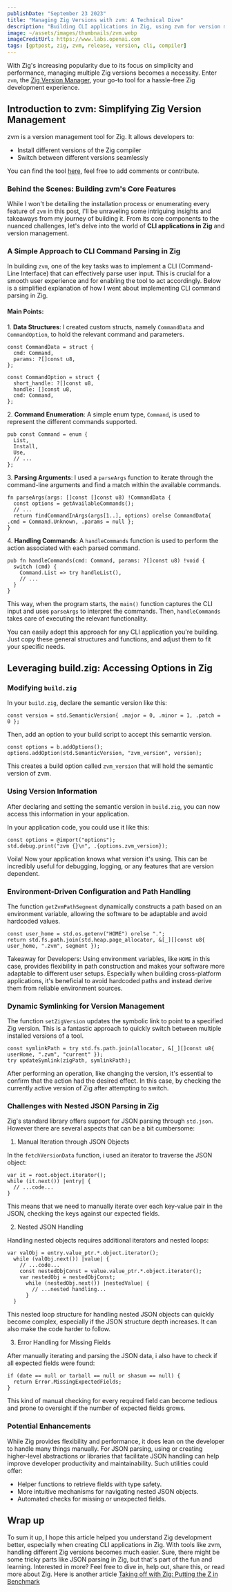 ```yaml
---
publishDate: "September 23 2023"
title: "Managing Zig Versions with zvm: A Technical Dive"
description: "Building CLI applications in Zig, using zvm for version management, and the challenges of JSON parsing."
image: ~/assets/images/thumbnails/zvm.webp
imageCreditUrl: https://www.labs.openai.com
tags: [gptpost, zig, zvm, release, version, cli, compiler]
---
```


With Zig's increasing popularity due to its focus on simplicity and performance, managing multiple Zig versions becomes a necessity. Enter `zvm`, the [Zig Version Manager](https://github.com/hendriknielaender/zvm), your go-to tool for a hassle-free Zig development experience.

Introduction to zvm: Simplifying Zig Version Management
-------------------------------------------------------

zvm is a version management tool for Zig. It allows developers to:

- Install different versions of the Zig compiler
- Switch between different versions seamlessly



You can find the tool [here](https://github.com/hendriknielaender/zvm), feel free to add comments or contribute.



### Behind the Scenes: Building zvm's Core Features

While I won't be detailing the installation process or enumerating every feature of `zvm` in this post, I'll be unraveling some intriguing insights and takeaways from my journey of building it. From its core components to the nuanced challenges, let's delve into the world of **CLI applications in Zig** and version management.


### A Simple Approach to CLI Command Parsing in Zig

In building `zvm`, one of the key tasks was to implement a CLI (Command-Line Interface) that can effectively parse user input. This is crucial for a smooth user experience and for enabling the tool to act accordingly. Below is a simplified explanation of how I went about implementing CLI command parsing in Zig.

#### Main Points:

1\. **Data Structures**: I created custom structs, namely `CommandData` and `CommandOption`, to hold the relevant command and parameters.

```zig
const CommandData = struct {
  cmd: Command,
  params: ?[]const u8,
};

const CommandOption = struct {
  short_handle: ?[]const u8,
  handle: []const u8,
  cmd: Command,
};
```

2\. **Command Enumeration**: A simple enum type, `Command`, is used to represent the different commands supported.

```zig
pub const Command = enum {
  List,
  Install,
  Use,
  // ...
};
```

3\. **Parsing Arguments**: I used a `parseArgs` function to iterate through the command-line arguments and find a match within the available commands.

```zig
fn parseArgs(args: []const []const u8) !CommandData {
  const options = getAvailableCommands();
  // ...
  return findCommandInArgs(args[1..], options) orelse CommandData{ .cmd = Command.Unknown, .params = null };
}
```

4\. **Handling Commands**: A `handleCommands` function is used to perform the action associated with each parsed command.

```zig
pub fn handleCommands(cmd: Command, params: ?[]const u8) !void {
  switch (cmd) {
    Command.List => try handleList(),
    // ...
  }
}
```

This way, when the program starts, the `main()` function captures the CLI input and uses `parseArgs` to interpret the commands. Then, `handleCommands` takes care of executing the relevant functionality.

You can easily adopt this approach for any CLI application you're building. Just copy these general structures and functions, and adjust them to fit your specific needs.

Leveraging build.zig: Accessing Options in Zig
----------------------------------------------

### Modifying `build.zig`

In your `build.zig`, declare the semantic version like this:


```zig
const version = std.SemanticVersion{ .major = 0, .minor = 1, .patch = 0 };
```

Then, add an option to your build script to accept this semantic version.

```zig
const options = b.addOptions();
options.addOption(std.SemanticVersion, "zvm_version", version);
```

This creates a build option called `zvm_version` that will hold the semantic version of zvm.

### Using Version Information

After declaring and setting the semantic version in `build.zig`, you can now access this information in your application.

In your application code, you could use it like this:

```zig
const options = @import("options");
std.debug.print("zvm {}\n", .{options.zvm_version});
```

Voila! Now your application knows what version it's using. This can be incredibly useful for debugging, logging, or any features that are version dependent.

### Environment-Driven Configuration and Path Handling

The function `getZvmPathSegment` dynamically constructs a path based on an environment variable, allowing the software to be adaptable and avoid hardcoded values.

```zig
const user_home = std.os.getenv("HOME") orelse ".";
return std.fs.path.join(std.heap.page_allocator, &[_][]const u8{ user_home, ".zvm", segment });
```

Takeaway for Developers: Using environment variables, like `HOME` in this case, provides flexibility in path construction and makes your software more adaptable to different user setups. Especially when building cross-platform applications, it's beneficial to avoid hardcoded paths and instead derive them from reliable environment sources.

### Dynamic Symlinking for Version Management

The function `setZigVersion` updates the symbolic link to point to a specified Zig version. This is a fantastic approach to quickly switch between multiple installed versions of a tool.

```zig
const symlinkPath = try std.fs.path.join(allocator, &[_][]const u8{ userHome, ".zvm", "current" });
try updateSymlink(zigPath, symlinkPath);
```

After performing an operation, like changing the version, it's essential to confirm that the action had the desired effect. In this case, by checking the currently active version of Zig after attempting to switch.

### Challenges with Nested JSON Parsing in Zig

Zig's standard library offers support for JSON parsing through `std.json`. However there are several aspects that can be a bit cumbersome:

1.  Manual Iteration through JSON Objects

In the `fetchVersionData` function, i used an iterator to traverse the JSON object:

```zig
var it = root.object.iterator();
while (it.next()) |entry| {
  // ...code...
}
```

This means that we need to manually iterate over each key-value pair in the JSON, checking the keys against our expected fields.

2.  Nested JSON Handling

Handling nested objects requires additional iterators and nested loops:

```zig
var valObj = entry.value_ptr.*.object.iterator();
  while (valObj.next()) |value| {
    // ...code...
    const nestedObjConst = value.value_ptr.*.object.iterator();
    var nestedObj = nestedObjConst;
      while (nestedObj.next()) |nestedValue| {
        // ...nested handling...
      }
  }
```

This nested loop structure for handling nested JSON objects can quickly become complex, especially if the JSON structure depth increases. It can also make the code harder to follow.

3.  Error Handling for Missing Fields

After manually iterating and parsing the JSON data, i also have to check if all expected fields were found:
```zig
if (date == null or tarball == null or shasum == null) {
  return Error.MissingExpectedFields;
}
```
This kind of manual checking for every required field can become tedious and prone to oversight if the number of expected fields grows.

### Potential Enhancements

While Zig provides flexibility and performance, it does lean on the developer to handle many things manually. For JSON parsing, using or creating higher-level abstractions or libraries that facilitate JSON handling can help improve developer productivity and maintainability. Such utilities could offer:

-   Helper functions to retrieve fields with type safety.
-   More intuitive mechanisms for navigating nested JSON objects.
-   Automated checks for missing or unexpected fields.


## Wrap up

To sum it up, I hope this article helped you understand Zig development better, especially when creating CLI applications in Zig. With tools like zvm, handling different Zig versions becomes much easier. Sure, there might be some tricky parts like JSON parsing in Zig, but that's part of the fun and learning. Interested in more? Feel free to dive in, help out, share this, or read more about Zig. Here is another article [Taking off with Zig: Putting the Z in Benchmark](/zbench)

